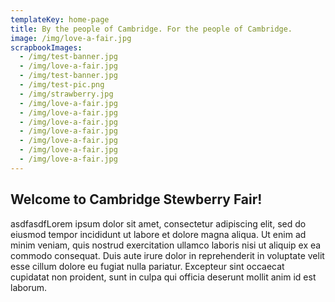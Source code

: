 ```yaml
---
templateKey: home-page
title: By the people of Cambridge. For the people of Cambridge.
image: /img/love-a-fair.jpg
scrapbookImages:
  - /img/test-banner.jpg
  - /img/love-a-fair.jpg
  - /img/test-banner.jpg
  - /img/test-pic.png
  - /img/strawberry.jpg
  - /img/love-a-fair.jpg
  - /img/love-a-fair.jpg
  - /img/love-a-fair.jpg
  - /img/love-a-fair.jpg
  - /img/love-a-fair.jpg
  - /img/love-a-fair.jpg
  - /img/love-a-fair.jpg
---
```

## Welcome to Cambridge Stewberry Fair!

asdfasdfLorem ipsum dolor sit amet, consectetur adipiscing elit, sed do eiusmod tempor 
incididunt ut labore et dolore magna aliqua. Ut enim ad minim veniam, quis 
nostrud exercitation ullamco laboris nisi ut aliquip ex ea commodo consequat. 
Duis aute irure dolor in reprehenderit in voluptate velit esse cillum dolore 
eu fugiat nulla pariatur. Excepteur sint occaecat cupidatat non proident, 
sunt in culpa qui officia deserunt mollit anim id est laborum.

